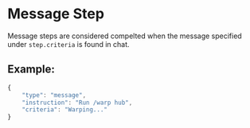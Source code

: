 # Message Step
Message steps are considered compelted when the message specified under ``step.criteria`` is found in chat.

## Example:
```js
{
    "type": "message",
    "instruction": "Run /warp hub",
    "criteria": "Warping..."
}
```
